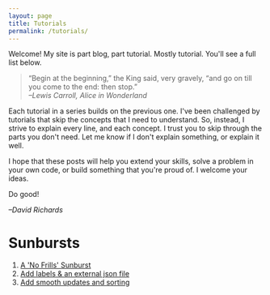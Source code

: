 ```yaml
---
layout: page
title: Tutorials
permalink: /tutorials/
---
```


Welcome! My site is part blog, part tutorial. Mostly tutorial. You'll see a full list below.

<blockquote>“Begin at the beginning,” the King said, very gravely, “and go on till you come to the end: then stop.” <br>
<cite>–Lewis Carroll, Alice in Wonderland</cite></blockquote>

Each tutorial in a series builds on the previous one. I've been challenged by tutorials that skip the concepts that I need to understand. So, instead, I strive to explain every line, and each concept. I trust you to skip through the parts you don't need. Let me know if I don't explain something, or explain it well.

I hope that these posts will help you extend your skills, solve a problem in your own code, or build something that you're proud of. I welcome your ideas.

Do good!

<cite>–David Richards</cite>

# Sunbursts
1. [A 'No Frills' Sunburst](/sunburst-1/)
2. [Add labels & an external json file](/sunburst-2/)
3. [Add smooth updates and sorting](/sunburst-3/)




